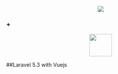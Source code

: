 <p align="center">
<img src="https://laravel.com/assets/img/components/logo-laravel.svg">
</p>
<p align="center">
<h3> + </h3> 
</p>
<p align="center">
<img width="60" height="60" src="https://vuejs.org/images/logo.png">
</p>

##Laravel 5.3 with Vuejs